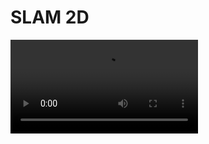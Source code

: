 # SLAM 2D

<video src="https://www.youtube.com/shorts/yrt2bietxJs" controls="controls" style="max-width: 730px;">
</video>

